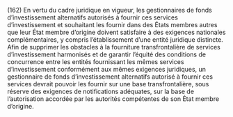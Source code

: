 (162) En vertu du cadre juridique en vigueur, les gestionnaires de fonds d’investissement alternatifs autorisés à fournir ces services d’investissement et souhaitant les fournir dans des États membres autres que leur État membre d’origine doivent satisfaire à des exigences nationales complémentaires, y compris l’établissement d’une entité juridique distincte. Afin de supprimer les obstacles à la fourniture transfrontalière de services d’investissement harmonisés et de garantir l’équité des conditions de concurrence entre les entités fournissant les mêmes services d’investissement conformément aux mêmes exigences juridiques, un gestionnaire de fonds d’investissement alternatifs autorisé à fournir ces services devrait pouvoir les fournir sur une base transfrontalière, sous réserve des exigences de notifications adéquates, sur la base de l’autorisation accordée par les autorités compétentes de son État membre d’origine.